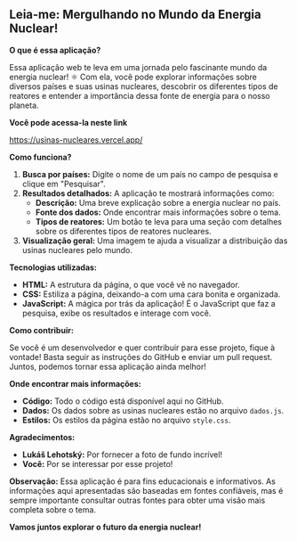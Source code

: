 ## Leia-me: Mergulhando no Mundo da Energia Nuclear!

**O que é essa aplicação?**

Essa aplicação web te leva em uma jornada pelo fascinante mundo da energia nuclear! ⚛️  Com ela, você pode explorar informações sobre diversos países e suas usinas nucleares, descobrir os diferentes tipos de reatores e entender a importância dessa fonte de energia para o nosso planeta.

**Você pode acessa-la neste link**

https://usinas-nucleares.vercel.app/

**Como funciona?**

1. **Busca por países:** Digite o nome de um país no campo de pesquisa e clique em "Pesquisar".
2. **Resultados detalhados:** A aplicação te mostrará informações como:
   * **Descrição:** Uma breve explicação sobre a energia nuclear no país.
   * **Fonte dos dados:** Onde encontrar mais informações sobre o tema.
   * **Tipos de reatores:** Um botão te leva para uma seção com detalhes sobre os diferentes tipos de reatores nucleares.
3. **Visualização geral:** Uma imagem te ajuda a visualizar a distribuição das usinas nucleares pelo mundo.

**Tecnologias utilizadas:**

* **HTML:** A estrutura da página, o que você vê no navegador.
* **CSS:** Estiliza a página, deixando-a com uma cara bonita e organizada.
* **JavaScript:** A mágica por trás da aplicação! É o JavaScript que faz a pesquisa, exibe os resultados e interage com você.

**Como contribuir:**

Se você é um desenvolvedor e quer contribuir para esse projeto, fique à vontade! Basta seguir as instruções do GitHub e enviar um pull request. Juntos, podemos tornar essa aplicação ainda melhor!

**Onde encontrar mais informações:**

* **Código:** Todo o código está disponível aqui no GitHub.
* **Dados:** Os dados sobre as usinas nucleares estão no arquivo `dados.js`.
* **Estilos:** Os estilos da página estão no arquivo `style.css`.

**Agradecimentos:**

* **Lukáš Lehotský:** Por fornecer a foto de fundo incrível!
* **Você:** Por se interessar por esse projeto!

**Observação:** Essa aplicação é para fins educacionais e informativos. As informações aqui apresentadas são baseadas em fontes confiáveis, mas é sempre importante consultar outras fontes para obter uma visão mais completa sobre o tema.

**Vamos juntos explorar o futuro da energia nuclear!**
